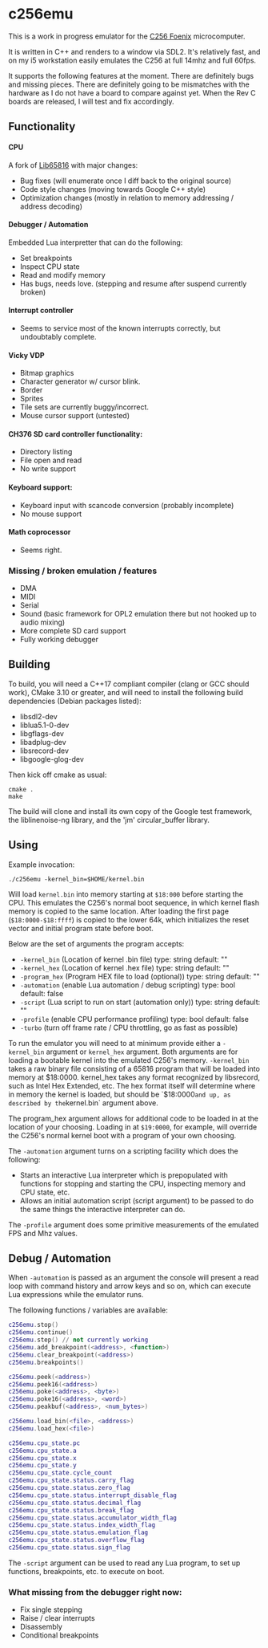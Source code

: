 # c256emu

This is a work in progress emulator for the [C256 Foenix](https://c256foenix.com/) microcomputer.

It is written in C++ and renders to a window via SDL2. It's relatively fast, 
and on my i5 workstation easily emulates the C256 at full 14mhz and full 60fps.

It supports the following features at the moment. There are definitely bugs and missing pieces. There are definitely
going to be mismatches with the hardware as I do not have a board to compare against yet. When the Rev C boards are
released, I will test and fix accordingly.

## Functionality

#### CPU

A fork of [Lib65816](https://github.com/FrancescoRigoni/Lib65816) with major changes:

  * Bug fixes (will enumerate once I diff back to the original source)
  * Code style changes (moving towards Google C++ style)
  * Optimization changes (mostly in relation to memory addressing / address decoding)

#### Debugger / Automation

Embedded Lua interpretter that can do the following:

  * Set breakpoints
  * Inspect CPU state
  * Read and modify memory
  * Has bugs, needs love. (stepping and resume after suspend currently broken)
  
#### Interrupt controller

  * Seems to service most of the known interrupts correctly, but undoubtably complete.
  
#### Vicky VDP

  * Bitmap graphics
  * Character generator w/ cursor blink.
  * Border
  * Sprites
  * Tile sets are currently buggy/incorrect.
  * Mouse cursor support (untested)

#### CH376 SD card controller functionality:

  * Directory listing
  * File open and read
  * No write support

#### Keyboard support:

  * Keyboard input with scancode conversion (probably incomplete)
  * No mouse support

#### Math coprocessor

  * Seems right.

### Missing / broken emulation / features

  * DMA
  * MIDI
  * Serial
  * Sound (basic framework for OPL2 emulation there but not hooked up to audio mixing)
  * More complete SD card support
  * Fully working debugger

## Building

To build, you will need a C++17 compliant compiler (clang or GCC should work), CMake 3.10 or greater, and will need to install the following build dependencies (Debian packages listed):

  * libsdl2-dev
  * liblua5.1-0-dev
  * libgflags-dev
  * libadplug-dev
  * libsrecord-dev
  * libgoogle-glog-dev

Then kick off cmake as usual:

  ```shell
  cmake .
  make
  ```

The build will clone and install its own copy of the Google test framework,
the liblinenoise-ng library, and the 'jm' circular_buffer library.

## Using

Example invocation:

   `./c256emu -kernel_bin=$HOME/kernel.bin`

Will load `kernel.bin` into memory starting at `$18:000` before starting the CPU. This emulates the C256's normal boot
sequence, in which kernel flash memory is copied to the same location. After loading the first page (`$18:0000-$18:ffff`)
is copied to the lower 64k, which initializes the reset vector and initial program state before boot.

Below are the set of arguments the program accepts:

  * `-kernel_bin` (Location of kernel .bin file) type: string default: ""
  * `-kernel_hex` (Location of kernel .hex file) type: string default: ""
  * `-program_hex` (Program HEX file to load (optional)) type: string default: ""
  * `-automation` (enable Lua automation / debug scripting) type: bool
     default: false
  * `-script` (Lua script to run on start (automation only)) type: string
     default: ""
  * `-profile` (enable CPU performance profiling) type: bool default: false
  * `-turbo` (turn off frame rate / CPU throttling, go as fast as possible)

To run the emulator you will need to at minimum provide either a `-kernel_bin` argument or `kernel_hex` argument. Both
arguments are for loading a bootable kernel into the emulated C256's
memory. `-kernel_bin` takes a raw binary file consisting of a 65816 program that will be loaded into memory at $18:0000.
kernel_hex takes any format recognized by libsrecord, such as Intel Hex Extended, etc. The hex format itself will
determine where in memory the kernel is loaded, but should be `$18:0000` and up, as described by the `kernel.bin` argument above.

The program_hex argument allows for additional code to be loaded in at the location of your choosing. Loading in at
`$19:0000`, for example, will override the C256's normal kernel boot with a program of your own choosing.

The `-automation` argument turns on a scripting facility which does the following:

  * Starts an interactive Lua interpreter which is prepopulated with functions for stopping and starting the CPU,
    inspecting memory and CPU state, etc.
  * Allows an initial automation script (script argument) to be passed to do the same things the interactive interpreter
    can do.

The `-profile` argument does some primitive measurements of the emulated FPS and Mhz values.

## Debug / Automation

When `-automation` is passed as an argument the console will present a 
read loop with command history and arrow keys and so on, which can execute Lua expressions while the emulator runs.

The following functions / variables are available:

```lua
c256emu.stop()
c256emu.continue()
c256emu.step() // not currently working
c256emu.add_breakpoint(<address>, <function>)
c256emu.clear_breakpoint(<address>)
c256emu.breakpoints() 

c256emu.peek(<address>)
c256emu.peek16(<address>)
c256emu.poke(<address>, <byte>)
c256emu.poke16(<address>, <word>)
c256emu.peakbuf(<address>, <num_bytes>)

c256emu.load_bin(<file>, <address>)
c256emu.load_hex(<file>)

c256emu.cpu_state.pc
c256emu.cpu_state.a
c256emu.cpu_state.x
c256emu.cpu_state.y
c256emu.cpu_state.cycle_count
c256emu.cpu_state.status.carry_flag
c256emu.cpu_state.status.zero_flag
c256emu.cpu_state.status.interrupt_disable_flag
c256emu.cpu_state.status.decimal_flag
c256emu.cpu_state.status.break_flag
c256emu.cpu_state.status.accumulator_width_flag
c256emu.cpu_state.status.index_width_flag
c256emu.cpu_state.status.emulation_flag
c256emu.cpu_state.status.overflow_flag
c256emu.cpu_state.status.sign_flag
```

The `-script` argument can be used to read any Lua program, to set up functions, breakpoints, etc. to execute on boot.

### What missing from the debugger right now:

  * Fix single stepping
  * Raise / clear interrupts
  * Disassembly
  * Conditional breakpoints

